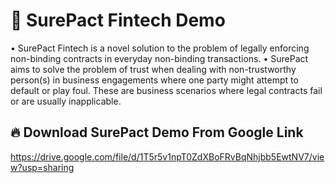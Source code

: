 # 🥳 SurePact Fintech Demo
•	SurePact Fintech is a novel solution to the problem of legally enforcing non-binding contracts in everyday non-binding transactions. 
•	SurePact aims to solve the problem of trust when dealing with non-trustworthy person(s) in business engagements where one party might attempt to default or play foul. These are business scenarios where legal contracts fail or are usually inapplicable.

## 🔥 Download SurePact Demo From Google Link
https://drive.google.com/file/d/1T5r5v1npT0ZdXBoFRvBqNhjbb5EwtNV7/view?usp=sharing




